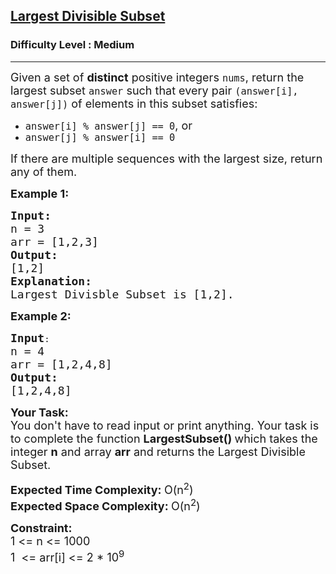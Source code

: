<h2><a href="https://practice.geeksforgeeks.org/problems/largest-divisible-subset--170643/1?utm_source=geeksforgeeks&utm_medium=ml_article_practice_tab&utm_campaign=article_practice_tab">Largest Divisible Subset</a></h2><h3>Difficulty Level : Medium</h3><hr><div class="problems_problem_content__Xm_eO"><p><span style="font-size:18px">Given a set of&nbsp;<strong>distinct</strong>&nbsp;positive integers&nbsp;<code>nums</code>, return the largest subset&nbsp;<code>answer</code>&nbsp;such that every pair&nbsp;<code>(answer[i], answer[j])</code>&nbsp;of elements in this subset satisfies:</span></p>

<ul>
	<li><span style="font-size:18px"><code>answer[i] % answer[j] == 0</code>, or</span></li>
	<li><span style="font-size:18px"><code>answer[j] % answer[i] == 0</code></span></li>
</ul>

<p><span style="font-size:18px">If there are multiple sequences with the largest size, return any of them.</span></p>

<p><strong><span style="font-size:18px">Example 1:</span></strong></p>

<pre><strong><span style="font-size:18px">Input:
</span></strong><span style="font-size:18px">n = 3<strong><span style="font-size:18px">
</span></strong>arr = [1,2,3]
<strong>Output:</strong>
[1,2]</span><span style="font-size:18px">
<strong>Explanation:
</strong>Largest Divisble Subset is [1,2].</span></pre>

<p><strong><span style="font-size:18px">Example 2:</span></strong></p>

<pre><strong><span style="font-size:18px">Input</span></strong>:
<span style="font-size:18px">n = 4<strong><span style="font-size:18px">
</span></strong>arr = [1,2,4,8]
<strong>Output:
</strong>[1,2,4,8]</span></pre>

<p><strong><span style="font-size:18px">Your Task:</span></strong><br>
<span style="font-size:18px">You don't have to read input or print anything. Your task is to complete the function&nbsp;<strong>LargestSubset()&nbsp;</strong>which takes the integer&nbsp;<strong>n</strong>&nbsp;and array <strong>arr</strong> and returns the Largest Divisible Subset.</span></p>

<p><span style="font-size:18px"><strong>Expected Time Complexity: </strong>O(n<sup>2</sup>)<br>
<strong>Expected Space Complexity: </strong>O(n<sup>2</sup>)</span></p>

<p><strong><span style="font-size:18px">Constraint:</span></strong><br>
<span style="font-size:18px">1 &lt;= n &lt;= 1000<br>
1&nbsp; &lt;= arr[i] &lt;= 2 * 10<sup>9</sup></span></p>
</div>